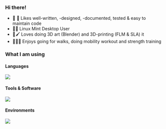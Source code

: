 ### Hi there!

- 🔧 📄 Likes well-written, -designed, -documented, tested & easy to maintain code
- 🐧🌱 Linux Mint Desktop User
- 🎨🖌️ Loves doing 3D art (Blender) and 3D-printing (FLM & SLA) it
- 🌳🤸‍♀️ Enjoys going for walks, doing mobility workout and strength training

### What I am using

#### Languages

<p align="left">
  <a href="https://skillicons.dev">
    <img src="https://skillicons.dev/icons?i=python,c,cpp,cmake,latex,bash" />
  </a>
</p>

#### Tools & Software

<p align="left">
  <a href="https://skillicons.dev">
    <img src="https://skillicons.dev/icons?i=vscode,git,blender" />
  </a>
</p>

#### Environments

<p align="left">
  <a href="https://skillicons.dev">
    <img src="https://skillicons.dev/icons?i=linux,docker,raspberrypi,arduino" />
  </a>
</p>


<!--
**RobertHue/RobertHue** is a ✨ _special_ ✨ repository because its `README.md` (this file) appears on your GitHub profile.

Here are some ideas to get you started:

- 🔭 I’m currently working on ...
- 🌱 I’m currently learning ...
- 👯 I’m looking to collaborate on ...
- 🤔 I’m looking for help with ...
- 💬 Ask me about ...
- 📫 How to reach me: ...
- 😄 Pronouns: ...
- ⚡ Fun fact: ...
-->
